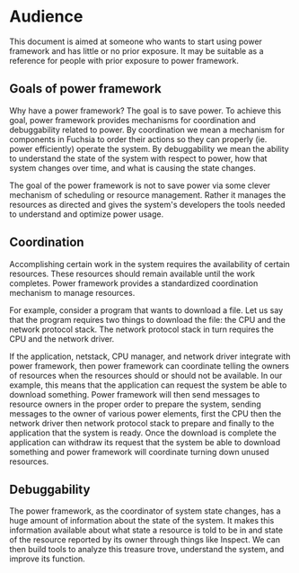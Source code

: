# Audience

This document is aimed at someone who wants to start using power framework and
has little or no prior exposure. It may be suitable as a reference for people
with prior exposure to power framework.


## Goals of power framework

Why have a power framework? The goal is to save power. To achieve this goal,
power framework provides mechanisms for coordination and debuggability related
to power. By coordination we mean a mechanism for components in Fuchsia to order
their actions so they can properly (ie. power efficiently) operate the system.
By debuggability we mean the ability to understand the state of the system with
respect to power, how that system changes over time, and what is causing the
state changes.

The goal of the power framework is not to save power via some clever mechanism
of scheduling or resource management. Rather it manages the resources as
directed and gives the system's developers the tools needed to understand and
optimize power usage.


## Coordination

Accomplishing certain work in the system requires the availability of certain
resources. These resources should remain available until the work completes.
Power framework provides a standardized coordination mechanism to manage
resources.

For example, consider a program that wants to download a file. Let us say that
the program requires two things to download the file: the CPU and the network
protocol stack. The network protocol stack in turn requires the CPU and the
network driver.

If the application, netstack, CPU manager, and network driver integrate with
power framework, then power framework can coordinate telling the owners of
resources when the resources should or should not be available. In our example,
this means that the application can request the system be able to download
something. Power framework will then send messages to resource owners in the
proper order to prepare the system, sending messages to the owner of various
power elements, first the CPU then the network driver then network protocol
stack to prepare and finally to the application that the system is ready. Once
the download is complete the application can withdraw its request that the
system be able to download something and power framework will coordinate turning
down unused resources.


## Debuggability

The power framework, as the coordinator of system state changes, has a huge
amount of information about the state of the system. It makes this information
available about what state a resource is told to be in and state of the resource
reported by its owner through things like Inspect. We can then build tools to
analyze this treasure trove, understand the system, and improve its function.
